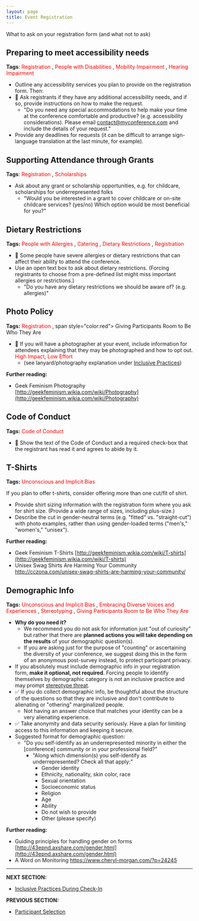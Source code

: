 ```yaml
---
layout: page
title: Event Registration
---
```


What to ask on your registration form (and what not to ask)

## Preparing to meet accessibility needs

**Tags**: <span style="color:red"> Registration </span>, <span style="color:red"> People with Disabilities </span>, <span style="color:red"> Mobility Impairment </span>, <span style="color:red"> Hearing Impairment </span>

- Outline any accessibility services you plan to provide on the registration form. Then:
- 🍎 Ask registrants if they have any additional accessibility needs, and if so, provide instructions on how to make the request.
  - &quot;Do you need any special accommodations to help make your time at the conference comfortable and productive? (e.g. accessibility considerations). Please email [contact@myconference.com](mailto:contact@myconference.com) and include the details of your request.&quot;
- Provide any deadlines for requests (it can be difficult to arrange sign-language translation at the last minute, for example).

## Supporting Attendance through Grants

**Tags**: <span style="color:red"> Registration </span>, <span style="color:red"> Scholarships </span>

- Ask about any grant or scholarship opportunities, e.g. for childcare, scholarships for underrepresented folks
  - &quot;Would you be interested in a grant to cover childcare or on-site childcare services? (yes/no) Which option would be most beneficial for you?&quot;

## Dietary Restrictions
**Tags:** <span style="color:red"> People with Allergies </span>, <span style="color:red"> Catering </span>, <span style="color:red"> Dietary Restrictions </span>, <span style="color:red"> Registration </span>

- 🍎 Some people have severe allergies or dietary restrictions that can affect their ability to attend the conference.
- Use an open text box to ask about dietary restrictions. (Forcing registrants to choose from a pre-defined list might miss important allergies or restrictions.)
  - &quot;Do you have any dietary restrictions we should be aware of? (e.g. allergies)&quot;

## Photo Policy

**Tags:** <span style="color:red"> Registration </span>, span style="color:red"> Giving Participants Room to Be Who They Are </span>

- 🍎 If you will have a photographer at your event, include information for attendees explaining that they may be photographed and how to opt out. <span style="color:red"> High Impact, Low Effort </span>
  - (see lanyard/photography explanation under [Inclusive Practices](https://github.com/numfocus/DISCOVER-Cookbook/blob/master/inclusive_practices_during_checkin.md))


**Further reading:**

- Geek Feminism Photography [http://geekfeminism.wikia.com/wiki/Photography](http://geekfeminism.wikia.com/wiki/Photography)

## Code of Conduct
**Tags:** <span style="color:red"> Code of Conduct </span>

- 🍎 Show the text of the Code of Conduct and a required check-box that the registrant has read it and agrees to abide by it.

## T-Shirts

**Tags:** <span style="color:red"> Unconscious and Implicit Bias </span>

If you plan to offer t-shirts, consider offering more than one cut/fit of shirt.
- Provide shirt sizing information with the registration form where you ask for shirt size. (Provide a wide range of sizes, including plus-size.)
- Describe the cut in gender-neutral terms (e.g. &quot;fitted&quot; vs. &quot;straight-cut&quot;) with photo examples, rather than using gender-loaded terms (&quot;men&#39;s,&quot; &quot;women&#39;s,&quot; &quot;unisex&quot;).

**Further reading:**

- Geek Feminism T-Shirts [http://geekfeminism.wikia.com/wiki/T-shirts](http://geekfeminism.wikia.com/wiki/T-shirts)
- Unisex Swag Shirts Are Harming Your Community http://cczona.com/unisex-swag-shirts-are-harming-your-community/

## Demographic Info

**Tags:** <span style="color:red"> Unconscious and Implicit Bias </span>, <span style="color:red"> Embracing Diverse Voices and Experiences </span>, <span style="color:red"> Stereotyping </span>, <span style="color:red"> Giving Participants Room to Be Who They Are </span>

- **Why do you need it?**
  - We recommend you do not ask for information just &quot;out of curiosity&quot; but rather that there are **planned actions you will take depending on the results** of your demographic question(s).
  - If you are asking just for the purpose of &quot;counting&quot; or ascertaining the diversity of your conference, we suggest doing this in the form of an anonymous post-survey instead, to protect participant privacy.
- If you absolutely must include demographic info in your registration form, **make it optional, not required**. Forcing people to identify themselves by demographic category is not an inclusive practice and may prompt [stereotype threat](https://en.wikipedia.org/wiki/Stereotype_threat).
- ✅ If you do collect demographic info, be thoughtful about the structure of the questions so that they are inclusive and don&#39;t contribute to alienating or &quot;othering&quot; marginalized people.
  - Not having an answer choice that matches your identity can be a very alienating experience.
- ✅ Take anonymity and data security seriously. Have a plan for limiting access to this information and keeping it secure.
- Suggested format for demographic question:
  - &quot;Do you self-identify as an underrepresented minority in either the [conference] community or in your professional field?&quot;
    - &quot;Along which dimension(s) you self-identify as underrepresented? Check all that apply:&quot;
         - Gender identity
         - Ethnicity, nationality, skin color, race
         - Sexual orientation
         - Socioeconomic status
         - Religion
         - Age
         - Ability
         - Do not wish to provide
         - Other (please specify)
         
**Further reading:**

- Guiding principles for handling gender on forms [http://43epnd.axshare.com/gender.html](http://43epnd.axshare.com/gender.html)
- A Word on Monitoring https://www.cheryl-morgan.com/?p=24245

---
**NEXT SECTION:**
- [Inclusive Practices During Check-In](inclusive_practices_during_checkin.md)

**PREVIOUS SECTION:**
- [Participant Selection](participant-selection.md)
